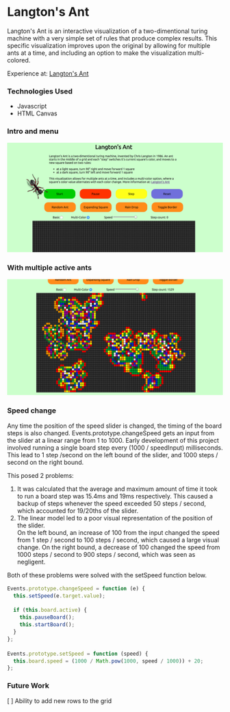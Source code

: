 # Langton's Ant

Langton's Ant is an interactive visualization of a two-dimentional turing machine with a very simple set of rules that produce complex results.  This specific visualization improves upon the original by allowing for multiple ants at a time,
and including an option to make the visualization multi-colored.

Experience at: [Langton's Ant][link]

[link]: http://mallen1080.github.io/Langtons-Ant/


### Technologies Used
- Javascript
- HTML Canvas

### Intro and menu
![menu]

### With multiple active ants
![action]

[menu]: ./assets/images/menu_ss.png
[action]: ./assets/images/action_ss.png

### Speed change

Any time the position of the speed slider is changed, the timing of the board steps
is also changed.  Events.prototype.changeSpeed gets an input from the slider
at a linear range from 1 to 1000. Early development of this project involved
running a single board step every (1000 / speedInput) milliseconds. This lead to
1 step /second on the left bound of the slider, and 1000 steps / second on the
right bound.

This posed 2 problems:

1. It was calculated that the average and maximum amount of time it took to
run a board step was 15.4ms and 19ms respectively.  This caused a backup of
steps whenever the speed exceeded 50 steps / second, which accounted for 19/20ths
of the slider.
2. The linear model led to a poor visual representation of the position of the slider.  
On the left bound, an increase of 100 from the input changed the speed from 1 step / second
to 100 steps / second, which caused a large visual change.  On the right bound, a decrease of 100
changed the speed from 1000 steps / second to 900 steps / second, which was seen as negligent.  

Both of these problems were solved with the setSpeed function below.

```javascript
Events.prototype.changeSpeed = function (e) {
  this.setSpeed(e.target.value);

  if (this.board.active) {
    this.pauseBoard();
    this.startBoard();
  }
};

Events.prototype.setSpeed = function (speed) {
  this.board.speed = (1000 / Math.pow(1000, speed / 1000)) + 20;
};
```



### Future Work
[ ] Ability to add new rows to the grid

